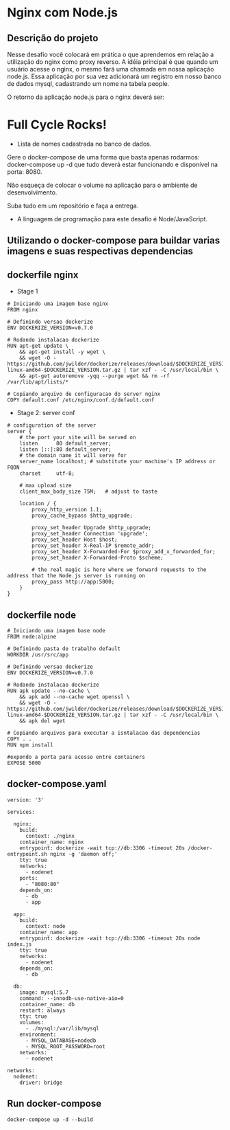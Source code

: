 # Nginx com Node.js

## Descrição do projeto 

Nesse desafio você colocará em prática o que aprendemos em relação a utilização do nginx como proxy reverso. A idéia principal é que quando um usuário acesse o nginx,
o mesmo fará uma chamada em nossa aplicação node.js. Essa aplicação por sua vez adicionará um registro em nosso banco de dados mysql, cadastrando um nome na tabela people.

O retorno da aplicação node.js para o nginx deverá ser:

<h1>Full Cycle Rocks!</h1>

- Lista de nomes cadastrada no banco de dados.

Gere o docker-compose de uma forma que basta apenas rodarmos: docker-compose up -d que tudo deverá estar funcionando e disponível na porta: 8080.

Não esqueça de colocar o volume na aplicação para o ambiente de desenvolvimento. 

Suba tudo em um repositório e faça a entrega.

* A linguagem de programação para este desafio é Node/JavaScript.

## Utilizando o docker-compose para buildar varias imagens e suas respectivas dependencias

## dockerfile nginx 

- Stage 1

```
# Iniciando uma imagem base nginx
FROM nginx

# Definindo versao dockerize
ENV DOCKERIZE_VERSION=v0.7.0

# Rodando instalacao dockerize
RUN apt-get update \
    && apt-get install -y wget \
    && wget -O - https://github.com/jwilder/dockerize/releases/download/$DOCKERIZE_VERSION/dockerize-linux-amd64-$DOCKERIZE_VERSION.tar.gz | tar xzf - -C /usr/local/bin \
    && apt-get autoremove -yqq --purge wget && rm -rf /var/lib/apt/lists/*

# Copiando arquivo de configuracao do server nginx
COPY default.conf /etc/nginx/conf.d/default.conf

```
- Stage 2: server conf
```
# configuration of the server
server {
    # the port your site will be served on
    listen      80 default_server;
    listen [::]:80 default_server;
    # the domain name it will serve for
    server_name localhost; # substitute your machine's IP address or FQDN
    charset     utf-8;

    # max upload size
    client_max_body_size 75M;   # adjust to taste

    location / {
        proxy_http_version 1.1;
        proxy_cache_bypass $http_upgrade;

        proxy_set_header Upgrade $http_upgrade;
        proxy_set_header Connection 'upgrade';
        proxy_set_header Host $host;
        proxy_set_header X-Real-IP $remote_addr;
        proxy_set_header X-Forwarded-For $proxy_add_x_forwarded_for;
        proxy_set_header X-Forwarded-Proto $scheme;

        # the real magic is here where we forward requests to the address that the Node.js server is running on
        proxy_pass http://app:5000;
    }
}
```

## dockerfile node

```
# Iniciando uma imagem base node
FROM node:alpine

# Definindo pasta de trabalho default
WORKDIR /usr/src/app

# Definindo versao dockerize
ENV DOCKERIZE_VERSION=v0.7.0

# Rodando instalacao dockerize
RUN apk update --no-cache \
    && apk add --no-cache wget openssl \
    && wget -O - https://github.com/jwilder/dockerize/releases/download/$DOCKERIZE_VERSION/dockerize-linux-amd64-$DOCKERIZE_VERSION.tar.gz | tar xzf - -C /usr/local/bin \
    && apk del wget

# Copiando arquivos para executar a isntalacao das dependencias
COPY . .
RUN npm install

#expondo a porta para acesso entre containers
EXPOSE 5000
```

## docker-compose.yaml

```
version: '3'

services:

  nginx:
    build: 
      context: ./nginx
    container_name: nginx
    entrypoint: dockerize -wait tcp://db:3306 -timeout 20s /docker-entrypoint.sh nginx -g 'daemon off;'
    tty: true
    networks:
      - nodenet
    ports:
      - "8080:80"
    depends_on:
      - db
      - app

  app:
    build: 
      context: node
    container_name: app
    entrypoint: dockerize -wait tcp://db:3306 -timeout 20s node index.js
    tty: true
    networks:
      - nodenet
    depends_on:
      - db

  db:
    image: mysql:5.7
    command: --innodb-use-native-aio=0
    container_name: db
    restart: always
    tty: true
    volumes:
      - ./mysql:/var/lib/mysql
    environment:
      - MYSQL_DATABASE=nodedb
      - MYSQL_ROOT_PASSWORD=root
    networks:
      - nodenet

networks:
  nodenet:
    driver: bridge
```

## Run docker-compose

```
docker-compose up -d --build
```
